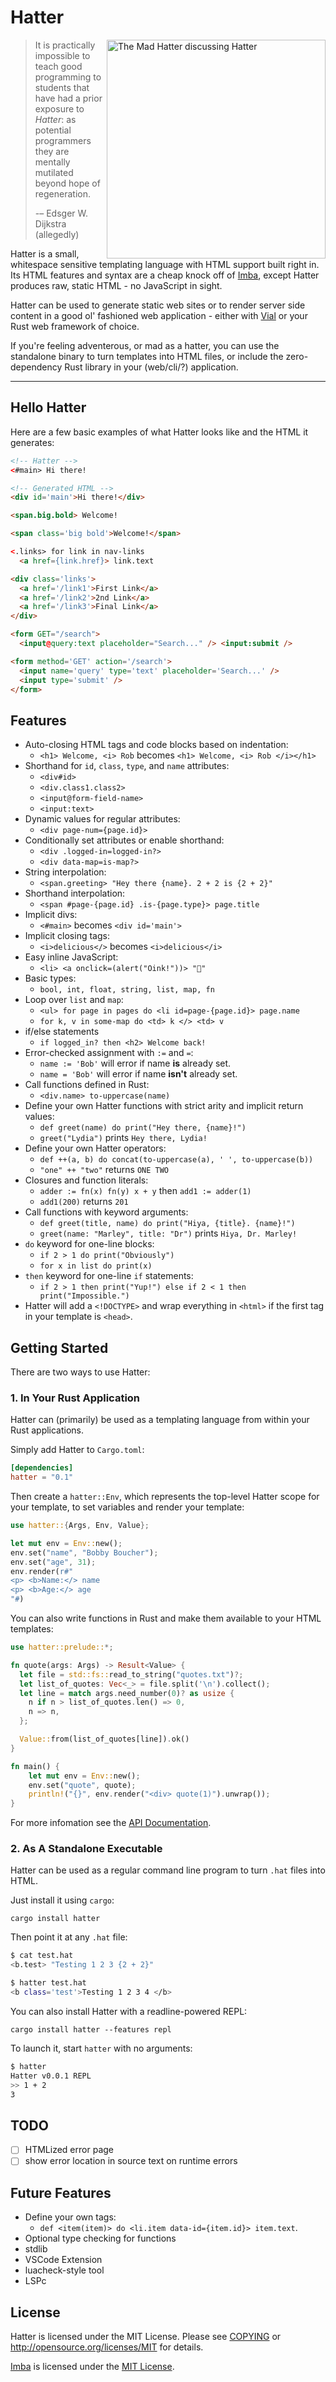 # Hatter

<img src="./img/rhetoric.jpg" align="right" width="350" alt="The Mad Hatter discussing Hatter" />

> It is practically impossible to teach good programming to students
> that have had a prior exposure to _Hatter_: as potential programmers
> they are mentally mutilated beyond hope of regeneration.
>
> -– Edsger W. Dijkstra (allegedly)

Hatter is a small, whitespace sensitive templating language with HTML
support built right in. Its HTML features and syntax are a cheap
knock off of [Imba], except Hatter produces raw, static HTML - no
JavaScript in sight.

Hatter can be used to generate static web sites or to render server
side content in a good ol' fashioned web application - either with
[Vial] or your Rust web framework of choice.

If you're feeling adventerous, or mad as a hatter, you can use the
standalone binary to turn templates into HTML files, or include the
zero-dependency Rust library in your (web/cli/?) application.

---

## Hello Hatter

Here are a few basic examples of what Hatter looks like and the HTML
it generates:

```html
<!-- Hatter -->
<#main> Hi there!

<!-- Generated HTML -->
<div id='main'>Hi there!</div>
```

```html
<span.big.bold> Welcome!

<span class='big bold'>Welcome!</span>
```

```html
<.links> for link in nav-links
  <a href={link.href}> link.text

<div class='links'>
  <a href='/link1'>First Link</a>
  <a href='/link2'>2nd Link</a>
  <a href='/link3'>Final Link</a>
</div>
```

```html
<form GET="/search">
  <input@query:text placeholder="Search..." /> <input:submit />

<form method='GET' action='/search'>
  <input name='query' type='text' placeholder='Search...' />
  <input type='submit' />
</form>
```

## Features

- Auto-closing HTML tags and code blocks based on indentation:
  - `<h1> Welcome, <i> Rob` becomes `<h1> Welcome, <i> Rob </i></h1>`
- Shorthand for `id`, `class`, `type`, and `name` attributes:
  - `<div#id>`
  - `<div.class1.class2>`
  - `<input@form-field-name>`
  - `<input:text>`
- Dynamic values for regular attributes:
  - `<div page-num={page.id}>`
- Conditionally set attributes or enable shorthand:
  - `<div .logged-in=logged-in?>`
  - `<div data-map=is-map?>`
- String interpolation:
  - `<span.greeting> "Hey there {name}. 2 + 2 is {2 + 2}"`
- Shorthand interpolation:
  - `<span #page-{page.id} .is-{page.type}> page.title`
- Implicit divs:
  - `<#main>` becomes `<div id='main'>`
- Implicit closing tags:
  - `<i>delicious</>` becomes `<i>delicious</i>`
- Easy inline JavaScript:
  - `<li> <a onclick=(alert("Oink!"))> "🐷"`
- Basic types:
  - `bool, int, float, string, list, map, fn`
- Loop over `list` and `map`:
  - `<ul> for page in pages do <li id=page-{page.id}> page.name`
  - `for k, v in some-map do <td> k </> <td> v`
- if/else statements
  - `if logged_in? then <h2> Welcome back!`
- Error-checked assignment with `:=` and `=`:
  - `name := 'Bob'` will error if name **is** already set.
  - `name = 'Bob'` will error if name **isn't** already set.
- Call functions defined in Rust:
  - `<div.name> to-uppercase(name)`
- Define your own Hatter functions with strict arity and implicit
  return values:
  - `def greet(name) do print("Hey there, {name}!")`
  - `greet("Lydia")` prints `Hey there, Lydia!`
- Define your own Hatter operators:
  - `def ++(a, b) do concat(to-uppercase(a), ' ', to-uppercase(b))`
  - `"one" ++ "two"` returns `ONE TWO`
- Closures and function literals:
  - `adder := fn(x) fn(y) x + y` then `add1 := adder(1)`
  - `add1(200)` returns `201`
- Call functions with keyword arguments:
  - `def greet(title, name) do print("Hiya, {title}. {name}!")`
  - `greet(name: "Marley", title: "Dr")` prints `Hiya, Dr. Marley!`
- `do` keyword for one-line blocks:
  - `if 2 > 1 do print("Obviously")`
  - `for x in list do print(x)`
- `then` keyword for one-line `if` statements:
  - `if 2 > 1 then print("Yup!") else if 2 < 1 then print("Impossible.")`
- Hatter will add a `<!DOCTYPE>` and wrap everything in `<html>` if
  the first tag in your template is `<head>`.

## Getting Started

There are two ways to use Hatter:

### 1. In Your Rust Application

Hatter can (primarily) be used as a templating language from within
your Rust applications.

Simply add Hatter to `Cargo.toml`:

```toml
[dependencies]
hatter = "0.1"
```

Then create a `hatter::Env`, which represents the top-level Hatter
scope for your template, to set variables and render your template:

```rust
use hatter::{Args, Env, Value};

let mut env = Env::new();
env.set("name", "Bobby Boucher");
env.set("age", 31);
env.render(r#"
<p> <b>Name:</> name
<p> <b>Age:</> age
"#)
```

You can also write functions in Rust and make them available to your
HTML templates:

```rust
use hatter::prelude::*;

fn quote(args: Args) -> Result<Value> {
  let file = std::fs::read_to_string("quotes.txt")?;
  let list_of_quotes: Vec<_> = file.split('\n').collect();
  let line = match args.need_number(0)? as usize {
    n if n > list_of_quotes.len() => 0,
    n => n,
  };

  Value::from(list_of_quotes[line]).ok()
}

fn main() {
    let mut env = Env::new();
    env.set("quote", quote);
    println!("{}", env.render("<div> quote(1)").unwrap());
}
```

For more infomation see the [API Documentation][api-docs].

### 2. As A Standalone Executable

Hatter can be used as a regular command line program to turn `.hat`
files into HTML.

Just install it using `cargo`:

    cargo install hatter

Then point it at any `.hat` file:

```bash
$ cat test.hat
<b.test> "Testing 1 2 3 {2 + 2}"

$ hatter test.hat
<b class='test'>Testing 1 2 3 4 </b>
```

You can also install Hatter with a readline-powered REPL:

    cargo install hatter --features repl

To launch it, start `hatter` with no arguments:

```bash
$ hatter
Hatter v0.0.1 REPL
>> 1 + 2
3
```

## TODO

- [ ] HTMLized error page
- [ ] show error location in source text on runtime errors

## Future Features

- Define your own tags:
  - `def <item(item)> do <li.item data-id={item.id}> item.text`.
- Optional type checking for functions
- stdlib
- VSCode Extension
- luacheck-style tool
- LSPc

## License

Hatter is licensed under the MIT License. Please see
[COPYING](COPYING) or <http://opensource.org/licenses/MIT> for details.

[Imba] is licensed under the [MIT License](https://github.com/imba/imba/blob/master/LICENSE).

[imba]: https://imba.io
[vial]: http://github.com/xvxx/vial
[api-docs]: https://docs.rs/hatter/